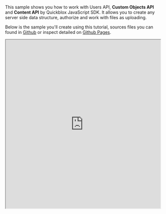 This sample shows you how to work with Users API, **Custom Objects API** and **Content API** by Quickblox JavaScript SDK.
It allows you to create any server side data structure, authorize and work with files as uploading.

Below is the sample you'll create using this tutorial, sources files you can found in [Github](https://github.com/QuickBlox/quickblox-javascript-sdk/tree/gh-pages/samples) or inspect detailed on [Github Pages](https://quickblox.github.io/quickblox-javascript-sdk/samples/data).

<!--- TODO: change to src DATA to github --->
<iframe src="https://samples.quickblox.com/web/data" width="100%" height="550px" frameborder="1" scrolling="no">

# Try it yourself
Before all, adding a Custom Data structure to your application.

<div class="panel panel-warning">
  <div class="panel-body">
     Note: This guide based on <a href="https://quickblox.com/developers/Custom_Objects" target="_blank">Custom Objects REST API documentation</a>. It is very helpful, describes the full list of QuickBlox Custom Objects API features and need to be read in addition to reading this guide.
  </div>
</div>

To start using the Custom Objects module you should create your data scheme. Go to [admin.quickblox.com](https://admin.quickblox.com/), find the Custom Objects module page and press the Add new class button. The 'add new class' popup will then appear.

![Create a new class](../resources/create_class_popup.png)

Enter Class name, add fields any you want. Allow 7 types of fields:
* Integer;
* Float;
* Boolean;
* String;
* File;
* Location;
* Array (of Integers, Floats, Booleans, Strings);

<div class="panel panel-info">
  <div class="panel-body">
    Important:
    There are some predefined fields, that are described in this <a href="http://quickblox.com/developers/Custom_Objects#Module_description" target="_blank">Custom Objects REST API Module description</a> documentation.
  </div>
</div>

### Create a record
There are 2 ways to create a record:
* through the Admin panel
* using the Javascript SDK

#### Create record through Admin panel

Just go to [admin.quickblox.com](https://admin.quickblox.com/), find the Custom Objects module page and press the **Add record** button. The **add new record** popup will then appear. Fill in any fields you want and press the Add record button again. The new record will then be added & shown in the table.

#### Create record using Javascript SDK

In order to create records you must be logged in and to act on a user's behalf - please refer to Javascript Users API documentation.

To create a record just use the code below:

```javascript
var className = 'Place';
var recorded = {
  title: 'Example Title',
  description: 'Some example description'
};

QB.data.create(className, recorded, function(err, res){
    if (err) {
        console.log(err);
    } else {
        console.log(res);
    }
});
```

### Retrieve records
To retrieve a record use next method:
```javascript
var className = 'Place';
var filter = { sort_asc: 'created_at' };
 
QB.data.list(className, filter, function(err, result){
    if (err) { 
        console.log(err);
    } else {
        console.log(result);
    }
});
```

### Filters
The request can contain all, some or none of next filters.


| Filter | Applicable to types | Usage example | Description |
|--------|---------------------|---------------|-------------|
| {field_name} | All types | {rating: '2'} | Search records with field which contains exactly specified value |
|{field_name} [{search_operator}] |All types | {rating: {gt: '2'}} | Search record with field which contains value according to specified value and operator |
|***sort_asc*** | All types  | {sort_asc: 'created_at'} | Search results will be sorted by specified field in ascending order |
|***sort_desc*** | All types  | {sort_desc: 'created_at'} | Search results will be sorted by specified field in descending order |
|***skip*** | Integer | {skip: '100'} | Skip N records in search results. Useful for pagination. Default (if not specified): 0 |
|***limit*** | Integer | {limit: '100'} | Limit search results to N records. Useful for pagination. Default value - 100. Also can set 1000.***If limit is equal to -1 only last record will be returned*** |
|***count*** | Integer | {count: '1'} | Count search results. Response will contain only count of records found |
|**output[include]** | All types | {output: {include: 'name,rating'}} | The **output** parameter takes the form of a record with a list of fields for inclusion or exclusion from the result set. **output[include]** specifies the fields to include. The **_id** field is, by default, included in the result set. To exclude the **_id** field from the result set, you need to specify in the **output[exclude]** value the exclusion of the _id field. |
|**output[exclude]** | All types | {output: {exclude: 'name,rating'}} | The **output** parameter takes the form of a record with a list of fields for inclusion or exclusion from the result set. **output[exclude]** specifies the fields to exclude. The **_id** field is, by default, included in the result set. To exclude the **_id** field from the result set, you need to specify in the **output[exclude]** value the exclusion of the **_id** field. |
|**near** | Location | {user_location: {near: '23.4545,56.1233;10'}} |  Search records in a specific radius with current position in meters. Value format: longitude,latitude;radius (in meters) |
|

